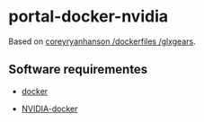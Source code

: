 # portal-docker-nvidia

Based on [ coreyryanhanson /dockerfiles /glxgears](https://github.com/coreyryanhanson/dockerfiles/tree/master/glxgears).

## Software requirementes

* [docker](https://www.docker.com/get-started/)

* [NVIDIA-docker](https://docs.nvidia.com/datacenter/cloud-native/container-toolkit/latest/install-guide.html)
